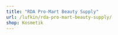 ```yaml
---
title: "RDA Pro-Mart Beauty Supply"
url: /lufkin/rda-pro-mart-beauty-supply/
shop: Kosmetik
---
```

